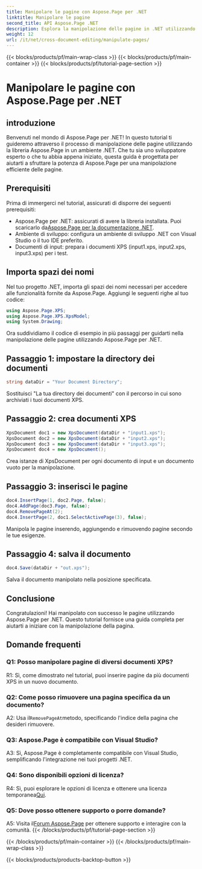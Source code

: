 ```yaml
---
title: Manipolare le pagine con Aspose.Page per .NET
linktitle: Manipolare le pagine
second_title: API Aspose.Page .NET
description: Esplora la manipolazione delle pagine in .NET utilizzando Aspose.Page, una potente libreria per la gestione dei documenti XPS. Segui la nostra guida passo passo per ottenere risultati efficienti.
weight: 12
url: /it/net/cross-document-editing/manipulate-pages/
---
```


{{< blocks/products/pf/main-wrap-class >}}
{{< blocks/products/pf/main-container >}}
{{< blocks/products/pf/tutorial-page-section >}}

# Manipolare le pagine con Aspose.Page per .NET

## introduzione

Benvenuti nel mondo di Aspose.Page per .NET! In questo tutorial ti guideremo attraverso il processo di manipolazione delle pagine utilizzando la libreria Aspose.Page in un ambiente .NET. Che tu sia uno sviluppatore esperto o che tu abbia appena iniziato, questa guida è progettata per aiutarti a sfruttare la potenza di Aspose.Page per una manipolazione efficiente delle pagine.

## Prerequisiti

Prima di immergerci nel tutorial, assicurati di disporre dei seguenti prerequisiti:

-  Aspose.Page per .NET: assicurati di avere la libreria installata. Puoi scaricarlo da[Aspose.Page per la documentazione .NET](https://reference.aspose.com/page/net/).
- Ambiente di sviluppo: configura un ambiente di sviluppo .NET con Visual Studio o il tuo IDE preferito.
- Documenti di input: prepara i documenti XPS (input1.xps, input2.xps, input3.xps) per i test.

## Importa spazi dei nomi

Nel tuo progetto .NET, importa gli spazi dei nomi necessari per accedere alle funzionalità fornite da Aspose.Page. Aggiungi le seguenti righe al tuo codice:

```csharp
using Aspose.Page.XPS;
using Aspose.Page.XPS.XpsModel;
using System.Drawing;
```

Ora suddividiamo il codice di esempio in più passaggi per guidarti nella manipolazione delle pagine utilizzando Aspose.Page per .NET.

## Passaggio 1: impostare la directory dei documenti

```csharp
string dataDir = "Your Document Directory";
```

Sostituisci "La tua directory dei documenti" con il percorso in cui sono archiviati i tuoi documenti XPS.

## Passaggio 2: crea documenti XPS

```csharp
XpsDocument doc1 = new XpsDocument(dataDir + "input1.xps");
XpsDocument doc2 = new XpsDocument(dataDir + "input2.xps");
XpsDocument doc3 = new XpsDocument(dataDir + "input3.xps");
XpsDocument doc4 = new XpsDocument();
```

Crea istanze di XpsDocument per ogni documento di input e un documento vuoto per la manipolazione.

## Passaggio 3: inserisci le pagine

```csharp
doc4.InsertPage(1, doc2.Page, false);
doc4.AddPage(doc3.Page, false);
doc4.RemovePageAt(2);
doc4.InsertPage(2, doc1.SelectActivePage(3), false);
```

Manipola le pagine inserendo, aggiungendo e rimuovendo pagine secondo le tue esigenze.

## Passaggio 4: salva il documento

```csharp
doc4.Save(dataDir + "out.xps");
```

Salva il documento manipolato nella posizione specificata.

## Conclusione

Congratulazioni! Hai manipolato con successo le pagine utilizzando Aspose.Page per .NET. Questo tutorial fornisce una guida completa per aiutarti a iniziare con la manipolazione della pagina.

## Domande frequenti

### Q1: Posso manipolare pagine di diversi documenti XPS?

R1: Sì, come dimostrato nel tutorial, puoi inserire pagine da più documenti XPS in un nuovo documento.

### Q2: Come posso rimuovere una pagina specifica da un documento?

 A2: Usa il`RemovePageAt`metodo, specificando l'indice della pagina che desideri rimuovere.

### Q3: Aspose.Page è compatibile con Visual Studio?

A3: Sì, Aspose.Page è completamente compatibile con Visual Studio, semplificando l'integrazione nei tuoi progetti .NET.

### Q4: Sono disponibili opzioni di licenza?

 R4: Sì, puoi esplorare le opzioni di licenza e ottenere una licenza temporanea[Qui](https://purchase.aspose.com/temporary-license/).

### Q5: Dove posso ottenere supporto o porre domande?

 A5: Visita il[Forum Aspose.Page](https://forum.aspose.com/c/page/39) per ottenere supporto e interagire con la comunità.
{{< /blocks/products/pf/tutorial-page-section >}}

{{< /blocks/products/pf/main-container >}}
{{< /blocks/products/pf/main-wrap-class >}}

{{< blocks/products/products-backtop-button >}}
